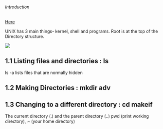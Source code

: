 ###### Introduction
[Here](http://www.ee.surrey.ac.uk/Teaching/Unix/unixintro.html)

UNIX has 3 main things- kernel, shell and programs.
Root is at the top of the Directory structure.


![](http://www.ee.surrey.ac.uk/Teaching/Unix/media/unix-tree.png)


## 1.1 Listing files and directories : ls
ls -a lists files that are normally hidden

## 1.2 Making Directories : mkdir adv

## 1.3 Changing to a different directory : cd makeif
The current directory (.) and the parent directory (..)
pwd (print working directory), ~ (your home directory)
